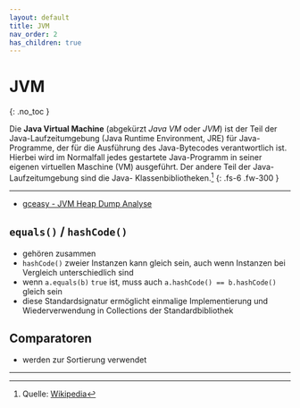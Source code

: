 ```yaml
---
layout: default
title: JVM
nav_order: 2
has_children: true
---
```


# JVM
{: .no_toc }

Die **Java Virtual Machine** (abgekürzt _Java VM_ oder _JVM_) ist der Teil der 
Java-Laufzeitumgebung (Java Runtime Environment, JRE) für Java-Programme, der 
für die Ausführung des Java-Bytecodes verantwortlich ist. Hierbei wird im 
Normalfall jedes gestartete Java-Programm in seiner eigenen virtuellen Maschine 
(VM) ausgeführt. Der andere Teil der Java-Laufzeitumgebung sind die Java-
Klassenbibliotheken.[^1]
{: .fs-6 .fw-300 }

---

* [gceasy - JVM Heap Dump Analyse](https://gceasy.io)

## `equals()` / `hashCode()`

* gehören zusammen
* `hashCode()` zweier Instanzen kann gleich sein, auch wenn Instanzen bei 
   Vergleich unterschiedlich sind
* wenn `a.equals(b)` `true` ist, muss auch `a.hashCode() == b.hashCode()` gleich
  sein
* diese Standardsignatur ermöglicht einmalige Implementierung und 
  Wiederverwendung in Collections der Standardbibliothek

## Comparatoren

* werden zur Sortierung verwendet

---

[^1]: Quelle: [Wikipedia](https://de.wikipedia.org/wiki/Java_Virtual_Machine)
